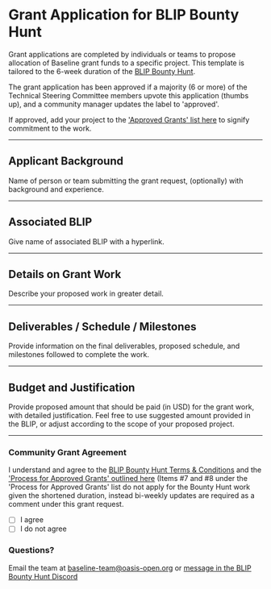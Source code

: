 # Grant Application for BLIP Bounty Hunt
Grant applications are completed by individuals or teams to propose allocation of Baseline grant funds to a specific project. 
This template is tailored to the 6-week duration of the [BLIP Bounty Hunt](https://sites.google.com/oasis-open.org/amsterbased2022/blip-bounty-hunt).

The grant application has been approved if a majority (6 or more) of the Technical Steering Committee members upvote this application (thumbs up), and a community manager updates the label to 'approved'.

If approved, add your project to the ['Approved Grants' list here](https://github.com/eea-oasis/baseline-grants/blob/main/Approved-Grants-2022.md) to signify commitment to the work.

---

## Applicant Background
Name of person or team submitting the grant request, (optionally) with background and experience.

---

## Associated BLIP
Give name of associated BLIP with a hyperlink.

---

## Details on Grant Work
Describe your proposed work in greater detail.

---

## Deliverables / Schedule / Milestones
Provide information on the final deliverables, proposed schedule, and milestones followed to complete the work.

---

## Budget and Justification
Provide proposed amount that should be paid (in USD) for the grant work, with detailed justification.
Feel free to use suggested amount provided in the BLIP, or adjust according to the scope of your proposed project.

---

### Community Grant Agreement 
I understand and agree to the [BLIP Bounty Hunt Terms & Conditions](https://github.com/eea-oasis/baseline-blips/blob/main/BLIP-Bounty-Hunt-Terms.md) and the ['Process for Approved Grants' outlined here](https://github.com/eea-oasis/baseline-grants/blob/main/README.md)
(Items #7 and #8 under the 'Process for Approved Grants' list do not apply for the Bounty Hunt work given the shortened duration, instead bi-weekly updates are required as a comment under this grant request.
- [ ] I agree 
- [ ] I do not agree

### Questions?
Email the team at baseline-team@oasis-open.org or [message in the BLIP Bounty Hunt Discord](https://discord.gg/gHSHAPKTb7)
